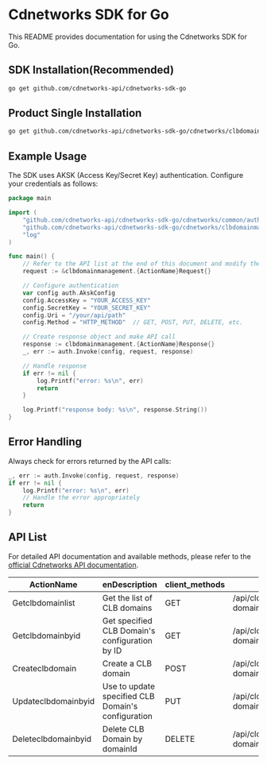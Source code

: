# Cdnetworks SDK for Go

This README provides documentation for using the Cdnetworks SDK for Go.

## SDK Installation(Recommended)

```bash
go get github.com/cdnetworks-api/cdnetworks-sdk-go
```

## Product Single Installation

```bash
go get github.com/cdnetworks-api/cdnetworks-sdk-go/cdnetworks/clbdomainmanagement
```

## Example Usage

The SDK uses AKSK (Access Key/Secret Key) authentication. Configure your credentials as follows:

```go
package main

import (
    "github.com/cdnetworks-api/cdnetworks-sdk-go/cdnetworks/common/auth"
    "github.com/cdnetworks-api/cdnetworks-sdk-go/cdnetworks/clbdomainmanagement"
    "log"
)

func main() {
	// Refer to the API list at the end of this document and modify the corresponding {ActionName}, Method, and Uri
    request := &clbdomainmanagement.{ActionName}Request{}

    // Configure authentication
    var config auth.AkskConfig
    config.AccessKey = "YOUR_ACCESS_KEY"
    config.SecretKey = "YOUR_SECRET_KEY"
    config.Uri = "/your/api/path"
    config.Method = "HTTP_METHOD"  // GET, POST, PUT, DELETE, etc.

    // Create response object and make API call
    response := clbdomainmanagement.{ActionName}Response{}
    _, err := auth.Invoke(config, request, response)

    // Handle response
    if err != nil {
        log.Printf("error: %s\n", err)
        return
    }

    log.Printf("response body: %s\n", response.String())
}
```

## Error Handling

Always check for errors returned by the API calls:

```go
_, err := auth.Invoke(config, request, response)
if err != nil {
    log.Printf("error: %s\n", err)
    // Handle the error appropriately
    return
}
```

## API List
For detailed API documentation and available methods, please refer to the [official Cdnetworks API documentation](https://docs.cdnetworks.com/en/cdn/apidocs).

| ActionName | enDescription | client_methods | uri |
| --- | --- | --- | --- |
| Getclbdomainlist | Get the list of CLB domains | GET | /api/clouddns/clb-domains |
| Getclbdomainbyid | Get specified CLB Domain's configuration by ID | GET | /api/clouddns/clb-domains/* |
| Createclbdomain | Create a CLB domain | POST | /api/clouddns/clb-domains |
| Updateclbdomainbyid | Use to update specified CLB Domain's configuration | PUT | /api/clouddns/clb-domains/* |
| Deleteclbdomainbyid | Delete CLB Domain by domainId | DELETE | /api/clouddns/clb-domains/* |